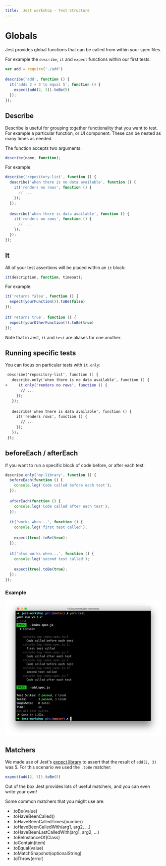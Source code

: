```yaml
---
title:  Jest workshop - Test Structure
---
```


# Globals

Jest provides global functions that can be called from within your spec files.

For example the `describe`, `it` and `expect` functions within our first tests:

```javascript
var add = require('./add')

describe('add', function () {
  it('adds 2 + 3 to equal 5', function () {
    expect(add(2, 3)).toBe(5)
  });
});
```

## Describe

Describe is useful for grouping together functionality that you want to test. For example a
particular function, or UI component. These can be nested as many times as needed.

The function accepts two arguments:

```javascript
describe(name, function);
```

For example:

```javascript
describe('repository-list', function () {
  describe('when there is no data available', function () {
    it('renders no rows', function () {
      // ...
    });
  });

  describe('when there is data available', function () {
    it('renders no rows', function () {
      // ...
    });
  });
});
```

## It

All of your test assertions will be placed within an `it` block:

```javascript
it(description, function, timeout);
```

For example:

```javascript
it('returns false', function () {
  expect(yourFunction()).toBe(false)
});

it('returns true', function () {
  expect(yourOtherFunction()).toBe(true)
});
```

Note that in Jest, `it` and `test` are aliases for one another.

## Running specific tests

You can focus on particular tests with `it.only`:

```diff
 describe('repository-list', function () {
   describe.only('when there is no data available', function () {
+     it.only('renders no rows', function () {
       // ...
     });
   });

   describe('when there is data available', function () {
     it('renders rows', function () {
       // ...
     });
   });
 });
```

## beforeEach / afterEach

If you want to run a specific block of code before, or after each test:

```javascript
describe.only('my-library', function () {
  beforeEach(function () {
    console.log('Code called before each test');
  });

  afterEach(function () {
    console.log('Code called after each test');
  });

  it('works when...', function () {
    console.log('first test called');

    expect(true).toBe(true);
  });

  it('also works when...', function () {
    console.log('second test called');

    expect(true).toBe(true);
  });
});
```

### Example

![](./before-each.png "Picture shows a beforeEach console.log running before the test body log, followed by a subsequent afterEach log")

## Matchers

We made use of Jest's [expect library](https://facebook.github.io/jest/docs/en/expect.html) to
assert that the result of `add(2, 3)` was 5. For this scenario we used the `.toBe` matcher:

```javascript
expect(add(2, 3)).toBe(5)
```

Out of the box Jest provides lots of useful matchers, and you can even write your own!

Some common matchers that you might use are:

- .toBe(value)
- .toHaveBeenCalled()
- .toHaveBeenCalledTimes(number)
- .toHaveBeenCalledWith(arg1, arg2, ...)
- .toHaveBeenLastCalledWith(arg1, arg2, ...)
- .toBeInstanceOf(Class)
- .toContain(item)
- .toEqual(value)
- .toMatchSnapshot(optionalString)
- .toThrow(error)
